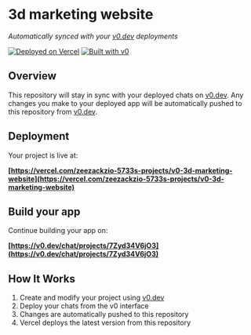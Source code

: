 # 3d marketing website

*Automatically synced with your [v0.dev](https://v0.dev) deployments*

[![Deployed on Vercel](https://img.shields.io/badge/Deployed%20on-Vercel-black?style=for-the-badge&logo=vercel)](https://vercel.com/zeezackzio-5733s-projects/v0-3d-marketing-website)
[![Built with v0](https://img.shields.io/badge/Built%20with-v0.dev-black?style=for-the-badge)](https://v0.dev/chat/projects/7Zyd34V6jO3)

## Overview

This repository will stay in sync with your deployed chats on [v0.dev](https://v0.dev).
Any changes you make to your deployed app will be automatically pushed to this repository from [v0.dev](https://v0.dev).

## Deployment

Your project is live at:

**[https://vercel.com/zeezackzio-5733s-projects/v0-3d-marketing-website](https://vercel.com/zeezackzio-5733s-projects/v0-3d-marketing-website)**

## Build your app

Continue building your app on:

**[https://v0.dev/chat/projects/7Zyd34V6jO3](https://v0.dev/chat/projects/7Zyd34V6jO3)**

## How It Works

1. Create and modify your project using [v0.dev](https://v0.dev)
2. Deploy your chats from the v0 interface
3. Changes are automatically pushed to this repository
4. Vercel deploys the latest version from this repository
